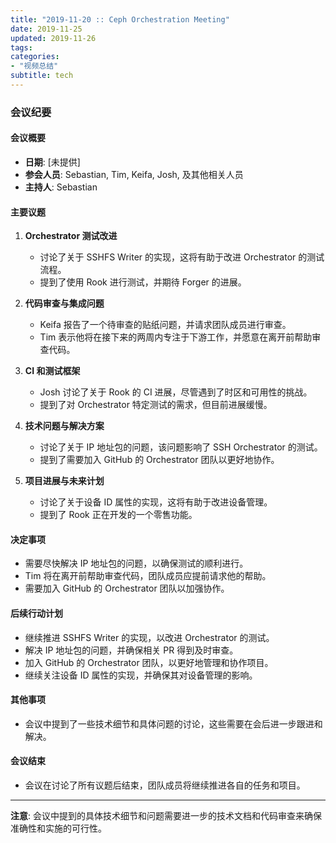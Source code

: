 ```yaml
---
title: "2019-11-20 :: Ceph Orchestration Meeting"
date: 2019-11-25
updated: 2019-11-26
tags:
categories:
- "视频总结"
subtitle: tech
---
```



### 会议纪要

#### 会议概要
- **日期**: [未提供]
- **参会人员**: Sebastian, Tim, Keifa, Josh, 及其他相关人员
- **主持人**: Sebastian

#### 主要议题
1. **Orchestrator 测试改进**
   - 讨论了关于 SSHFS Writer 的实现，这将有助于改进 Orchestrator 的测试流程。
   - 提到了使用 Rook 进行测试，并期待 Forger 的进展。

2. **代码审查与集成问题**
   - Keifa 报告了一个待审查的贴纸问题，并请求团队成员进行审查。
   - Tim 表示他将在接下来的两周内专注于下游工作，并愿意在离开前帮助审查代码。

3. **CI 和测试框架**
   - Josh 讨论了关于 Rook 的 CI 进展，尽管遇到了时区和可用性的挑战。
   - 提到了对 Orchestrator 特定测试的需求，但目前进展缓慢。

4. **技术问题与解决方案**
   - 讨论了关于 IP 地址包的问题，该问题影响了 SSH Orchestrator 的测试。
   - 提到了需要加入 GitHub 的 Orchestrator 团队以更好地协作。

5. **项目进展与未来计划**
   - 讨论了关于设备 ID 属性的实现，这将有助于改进设备管理。
   - 提到了 Rook 正在开发的一个零售功能。

#### 决定事项
- 需要尽快解决 IP 地址包的问题，以确保测试的顺利进行。
- Tim 将在离开前帮助审查代码，团队成员应提前请求他的帮助。
- 需要加入 GitHub 的 Orchestrator 团队以加强协作。

#### 后续行动计划
- 继续推进 SSHFS Writer 的实现，以改进 Orchestrator 的测试。
- 解决 IP 地址包的问题，并确保相关 PR 得到及时审查。
- 加入 GitHub 的 Orchestrator 团队，以更好地管理和协作项目。
- 继续关注设备 ID 属性的实现，并确保其对设备管理的影响。

#### 其他事项
- 会议中提到了一些技术细节和具体问题的讨论，这些需要在会后进一步跟进和解决。

#### 会议结束
- 会议在讨论了所有议题后结束，团队成员将继续推进各自的任务和项目。

---

**注意**: 会议中提到的具体技术细节和问题需要进一步的技术文档和代码审查来确保准确性和实施的可行性。